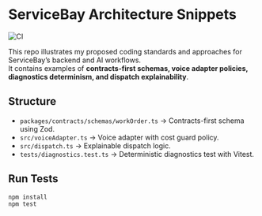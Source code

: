 # ServiceBay Architecture Snippets

![CI](https://github.com/<Endercraft2017>/servicebay-architecture-snippets/actions/workflows/ci.yml/badge.svg)

This repo illustrates my proposed coding standards and approaches for ServiceBay’s backend and AI workflows.  
It contains examples of **contracts-first schemas, voice adapter policies, diagnostics determinism, and dispatch explainability**.

## Structure

- `packages/contracts/schemas/workOrder.ts` → Contracts-first schema using Zod.
- `src/voiceAdapter.ts` → Voice adapter with cost guard policy.
- `src/dispatch.ts` → Explainable dispatch logic.
- `tests/diagnostics.test.ts` → Deterministic diagnostics test with Vitest.

## Run Tests

```bash
npm install
npm test
```
